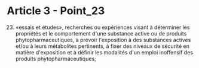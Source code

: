 # Article 3 - Point_23

23) «essais et études», recherches ou expériences visant à déterminer les propriétés et le comportement d'une substance active ou de produits phytopharmaceutiques, à prévoir l'exposition à des substances actives et/ou à leurs métabolites pertinents, à fixer des niveaux de sécurité en matière d'exposition et à définir les modalités d'un emploi inoffensif des produits phytopharmaceutiques;
